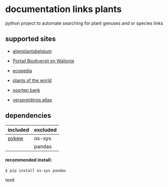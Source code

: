 # documentation links plants

python project to automate searching for plant genuses and or species links

## supported sites

+ [alienplantsbelgium](https://alienplantsbelgium.myspecies.info/) 

+ [Portail Biodiversit en Wallonie](http://biodiversite.wallonie.be/fr/accueil.html?IDC=6)

+ [ecopedia](https://www.ecopedia.be/)

+ [plants of the world](https://powo.science.kew.org/)

+ [soorten bank](http://www.soortenbank.nl/)

+ [verspreidings atlas](https://www.verspreidingsatlas.nl/)

## dependencies

| included                                 | excluded |
| ---------------------------------------- | -------- |
| [pykew](https://github.com/RBGKew/pykew) | os-sys   |
|                                          | pandas   |

#### recommended install:

```
$ pip install os-sys pandas
```

testt
